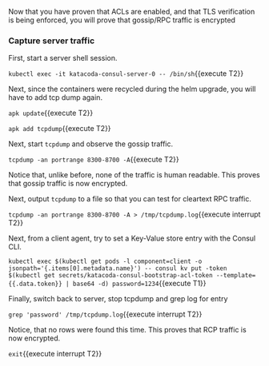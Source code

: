 Now that you have proven that ACLs are enabled, and that TLS verification is being enforced,
you will prove that gossip/RPC traffic is encrypted


### Capture server traffic

First, start a server shell session.

`kubectl exec -it katacoda-consul-server-0 -- /bin/sh`{{execute T2}}

Next, since the containers were recycled during the helm upgrade, you will
have to add tcp dump again.

`apk update`{{execute T2}}

`apk add tcpdump`{{execute T2}}

Next, start `tcpdump` and observe the gossip traffic.

`tcpdump -an portrange 8300-8700 -A`{{execute T2}}

Notice that, unlike before, none of the traffic is human readable. This
proves that gossip traffic is now encrypted.

Next, output `tcpdump` to a file so that you can test for cleartext RPC traffic.

`tcpdump -an portrange 8300-8700 -A > /tmp/tcpdump.log`{{execute interrupt T2}}

Next, from a client agent, try to set a Key-Value store entry with the Consul CLI.

`kubectl exec $(kubectl get pods -l component=client -o jsonpath='{.items[0].metadata.name}') -- consul kv put -token $(kubectl get secrets/katacoda-consul-bootstrap-acl-token --template={{.data.token}} | base64 -d) password=1234`{{execute T1}}

Finally, switch back to server, stop tcpdump and grep log for entry

`grep 'password' /tmp/tcpdump.log`{{execute interrupt T2}}

Notice, that no rows were found this time. This proves that RCP traffic is now encrypted.

`exit`{{execute interrupt T2}}